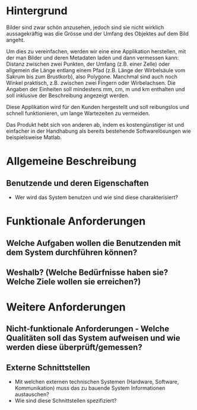 # Hintergrund 

Bilder sind zwar schön anzusehen, jedoch sind sie nicht wirklich aussagekräftig was die Grösse und der Umfang des Objektes auf dem Bild angeht.  

Um dies zu vereinfachen, werden wir eine eine Applikation herstellen, mit der man Bilder und deren Metadaten laden und dann vermessen kann: Distanz zwischen zwei Punkten, der Umfang (z.B. einer Zelle) oder allgemein die Länge entlang einem Pfad (z.B. Länge der Wirbelsäule vom Sakrum bis zum Brustkorb), also Polygone. Manchmal sind auch noch Winkel praktisch, z.B. zwischen zwei Fingern oder Wirbelachsen. Die Angaben der Einheiten soll mindestens mm, cm, m und km enthalten und soll inklusive der Beschreibung angezeigt werden. 

Diese Applikation wird für den Kunden hergestellt und soll reibungslos und schnell funktionieren, um lange Wartezeiten zu vermeiden.  

Das Produkt hebt sich von anderen ab, indem es kostengünstiger ist und einfacher in der Handhabung als bereits bestehende Softwarelösungen wie beispielsweise Matlab. 

# Allgemeine Beschreibung
## Benutzende und deren Eigenschaften
* Wer wird das System benutzen und wie sind diese charakterisiert?

# Funktionale Anforderungen
## Welche Aufgaben wollen die Benutzenden mit dem System durchführen können?
## Weshalb? (Welche Bedürfnisse haben sie? Welche Ziele wollen sie erreichen?)

# Weitere Anforderungen
## Nicht-funktionale Anforderungen - Welche Qualitäten soll das System aufweisen und wie werden diese überprüft/gemessen?
## Externe Schnittstellen
* Mit welchen externen technischen Systemen (Hardware, Software, Kommunikation) muss das zu bauende System Informationen austauschen?
* Wie sind diese Schnittstellen spezifiziert?

